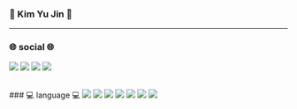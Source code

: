 ### 🐰 Kim Yu Jin 🐰
<hr/>

###  🌐 social 🌐

 <a href="https://www.github.com/"><img src="https://img.shields.io/badge/GitHub-181717?style=flat-square&logo=GitHub&logoColor=white"/></a>
 <a href="https://www.instagram.com/y_idylic_05/?hl=ko"><img src="https://img.shields.io/badge/Instagram-E4405F?style=flat-square&logo=Instagram&logoColor=white"/></a>
 <a href="https://velog.io/@youjin0411"><img src="https://img.shields.io/badge/Velog-3DDC84?style=flat-square&logo=velog&logoColor=white"/></a>
 <a href="http://127.0.0.1:5500/project/project01.html"><img src="https://img.shields.io/badge/Activities-4285F4?style=flat-square&logo=Goglee&logoColor=white"/></a>

 <br/>
###  💻 language 💻
<img src="https://img.shields.io/badge/java-007396?style=flat-square&logo=Java&logoColor=FFFFFF"/> <img src="https://img.shields.io/badge/c-A8B9CC?style=flat-square&logo=C&logoColor=FFFFFF"/>
<img src="https://img.shields.io/badge/javascript-F7DF1E?style=flat-square&logo=JavaScript&logoColor=FFFFFF"/>
<img src="https://img.shields.io/badge/HTML5-E34F26?style=flat-square&logo=HTML5&logoColor=FFFFFF"/>
<img src="https://img.shields.io/badge/CSS3-1572B6?style=flat-square&logo=CSS3&logoColor=FFFFFF"/>
<img src="https://img.shields.io/badge/Python-3776AB?style=flat-square&logo=Python&logoColor=FFFFFF"/>
<img src="https://img.shields.io/badge/Kotlin-7F52FF?style=flat-square&logo=Kotlin&logoColor=FFFFFF"/>

